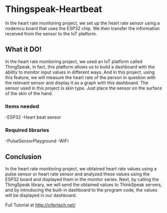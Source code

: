 # Thingspeak-Heartbeat
In the heart rate monitoring project, we set up the heart rate sensor using a nodemcu board that uses the ESP32 chip. We then transfer the information received from the sensor to the IoT platform.

## What it DO!
In the heart rate monitoring project, we used an IoT platform called ThingSpeak, in fact, this platform allows us to build a dashboard with the ability to monitor input values in different ways. And in this project, using this feature, we will measure the heart rate of the person in question with the relevant sensor and display it as a graph with this dashboard. The sensor used in this project is skin type. Just place the sensor on the surface of the skin of the hand.

### Items needed
-ESP32
-Heart beat sensor

### Required libraries
-PulseSensorPlayground
-WiFi

## Conclusion
In the heart rate monitoring project, we obtained heart rate values using a pulse sensor or heart rate sensor and analyzed these values using the ESP32 board and displayed them in the monitor series. Next, by calling the ThingSpeak library, we will send the obtained values to ThinkSpeak servers, and by introducing the built-in dashboard to the program code, the values will be displayed in our dashboard.

 Full Tutorial at http://cifertech.net/
